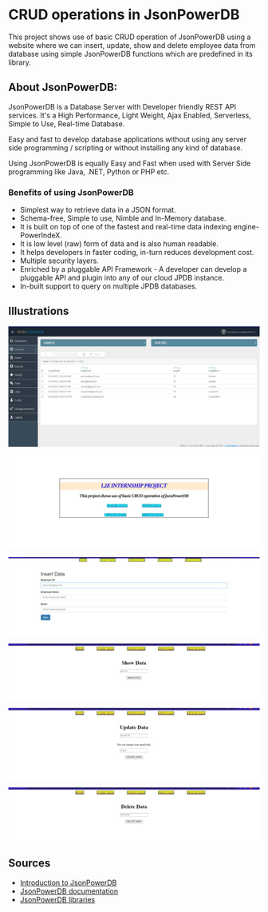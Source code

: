 # CRUD operations in JsonPowerDB
This project shows use of basic CRUD operation of JsonPowerDB using a website where we can insert, update, show and delete employee data from database using simple JsonPowerDB functions which are predefined in its library.

## About JsonPowerDB:
JsonPowerDB is a Database Server with Developer friendly REST API services. It's a High Performance, Light Weight, Ajax Enabled, Serverless, Simple to Use, Real-time Database.

Easy and fast to develop database applications without using any server side programming / scripting or without installing any kind of database.

Using JsonPowerDB is equally Easy and Fast when used with Server Side programming like Java, .NET, Python or PHP etc.


   ### Benefits of using JsonPowerDB 
   - Simplest way to retrieve data in a JSON format. 
   - Schema-free, Simple to use, Nimble and In-Memory database.
   - It is built on top of one of the fastest and real-time data indexing engine- PowerIndeX.
   - It is low level (raw) form of data and is also human readable.
   - It helps developers in faster coding, in-turn reduces development cost.
   - Multiple security layers.
   - Enriched by a pluggable API Framework - A developer can develop a pluggable API and plugin into any of our cloud JPDB instance.
   - In-built support to query on multiple JPDB databases.


## Illustrations

![Visualize page](https://github.com/Gaurav4400/JsonPowerDB/blob/0051ca26bb516cf55d78f39737f0feecafb0f220/assets/Visualize.jpeg)

![Index page](https://github.com/Gaurav4400/JsonPowerDB/blob/b923108ad35e8adfc70d8c800df32c3751b98e18/assets/index.jpeg)

![Insert data](https://github.com/Gaurav4400/JsonPowerDB/blob/7e16013799b00a1629cc7e26e96db91fc632e3c9/assets/insert.jpeg)

![Show data](https://github.com/Gaurav4400/JsonPowerDB/blob/7e16013799b00a1629cc7e26e96db91fc632e3c9/assets/show.jpeg)

![Update data](https://github.com/Gaurav4400/JsonPowerDB/blob/7e16013799b00a1629cc7e26e96db91fc632e3c9/assets/update.jpeg)

![Delete data](https://github.com/Gaurav4400/JsonPowerDB/blob/7e16013799b00a1629cc7e26e96db91fc632e3c9/assets/delete.jpeg)

## Sources
- [Introduction to JsonPowerDB](https://login2explore.com/jpdb/#introduction-jpdb)
- [JsonPowerDB documentation](https://login2explore.com/jpdb/docs.html)
- [JsonPowerDB libraries](https://login2explore.com/jpdb/resources/js/0.0.3/jpdb-commons.js)

